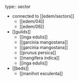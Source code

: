 type:: sector

- connected to [[edem/sectors]]
	- [[edem/04]]
	- [[edem/06]]
- [[guilds]]
	- [[inga edulis]]
	- [[garcinia mangostana]]
	- [[garcinia mangostana]]
	- [[prunus persica]]
	- [[mangifera indica]]
	- [[inga edulis]]
- [[beds]]
	- [[manihot esculenta]]